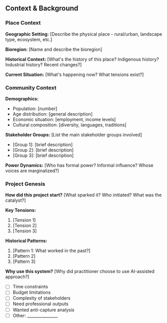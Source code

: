 ## Context & Background

### Place Context

**Geographic Setting:**
[Describe the physical place - rural/urban, landscape type, ecosystem, etc.]

**Bioregion:**
[Name and describe the bioregion]

**Historical Context:**
[What's the history of this place? Indigenous history? Industrial history? Recent changes?]

**Current Situation:**
[What's happening now? What tensions exist?]

### Community Context

**Demographics:**

* Population: [number]
* Age distribution: [general description]
* Economic situation: [employment, income levels]
* Cultural composition: [diversity, languages, traditions]

**Stakeholder Groups:**
[List the main stakeholder groups involved]

* [Group 1]: [brief description]
* [Group 2]: [brief description]
* [Group 3]: [brief description]

**Power Dynamics:**
[Who has formal power? Informal influence? Whose voices are marginalized?]

### Project Genesis

**How did this project start?**
[What sparked it? Who initiated? What was the catalyst?]

**Key Tensions:**

1. [Tension 1]
2. [Tension 2]
3. [Tension 3]

**Historical Patterns:**

1. [Pattern 1: What worked in the past?]
2. [Pattern 2]
3. [Pattern 3]

**Why use this system?**
[Why did practitioner choose to use AI-assisted approach?]

* [ ] Time constraints
* [ ] Budget limitations
* [ ] Complexity of stakeholders
* [ ] Need professional outputs
* [ ] Wanted anti-capture analysis
* [ ] Other: _______________
